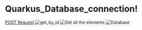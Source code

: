 # Quarkus_Database_connection!





[POST Request](https://github.com/Rushi-Jadhav-30/Quarkus_Database_connection/assets/168202202/8f0f841f-dbf2-44e0-a455-224e3bf8d7d0)
![get_by_id](https://github.com/Rushi-Jadhav-30/Quarkus_Database_connection/assets/168202202/482d5dab-132c-4c8d-a193-c2c9548ba166)
![Get all the elements ](https://github.com/Rushi-Jadhav-30/Quarkus_Database_connection/assets/168202202/48e51169-a343-4827-bc17-ab4b566072f2)
![Database](https://github.com/Rushi-Jadhav-30/Quarkus_Database_connection/assets/168202202/9c2c4204-9551-4ab5-9b85-50575c4a355d)
